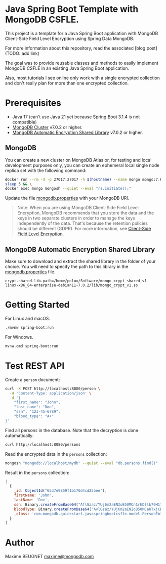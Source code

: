 # Java Spring Boot Template with MongoDB CSFLE.

This project is a template for a Java Spring Boot application with MongoDB Client-Side Field Level Encryption using
Spring Data MongoDB.

For more information about this repository, read the associated [blog post](TODO: add link)

The goal was to provide reusable classes and methods to easily implement MongoDB CSFLE in an existing Java Spring Boot
application.

Also, most tutorials I see online only work with a single encrypted collection and don't really plan for more than one
encrypted collection.

# Prerequisites

- Java 17 (can't use Java 21 yet because Spring Boot 3.1.4 is not compatible)
- [MongoDB Cluster](https://www.mongodb.com/atlas/database) v7.0.2 or higher.
- [MongoDB Automatic Encryption Shared Library](https://www.mongodb.com/docs/manual/core/queryable-encryption/reference/shared-library/#download-the-automatic-encryption-shared-library)
  v7.0.2 or higher.

## MongoDB

You can create a new cluster on MongoDB Atlas or, for testing and local development purposes only, you can create an
ephemeral local single node replica set with the following command:

```bash
docker run --rm -d -p 27017:27017 -h $(hostname) --name mongo mongo:7.0.2 --replSet=RS && \
sleep 5 && \
docker exec mongo mongosh --quiet --eval "rs.initiate();"
```

Update the file [mongodb.properties](src%2Fmain%2Fresources%2Fmongodb.properties) with your MongoDB URI.

> Note: When you are using MongoDB Client-Side Field Level Encryption, MongoDB recommends that you store the data and
> the keys in two separate clusters in order to manage the keys independently of the data. That's because the retention
> policies should be different (GDPR). For more information,
> see [Client-Side Field Level Encryption](https://docs.mongodb.com/manual/core/security-client-side-encryption/).

## MongoDB Automatic Encryption Shared Library

Make sure to download and extract the shared library in the folder of your choice.
You will need to specify the path to this library in
the [mongodb.properties](src%2Fmain%2Fresources%2Fmongodb.properties) file.

```properties
crypt.shared.lib.path=/home/polux/Software/mongo_crypt_shared_v1-linux-x86_64-enterprise-debian11-7.0.2/lib/mongo_crypt_v1.so
```

# Getting Started

For Linux and macOS.
```bash
./mvnw spring-boot:run
```

For Windows.
```bash
mvnw.cmd spring-boot:run
```

# Test REST API

Create a `person` document:

```bash
curl -X POST http://localhost:8080/person \
  -H 'Content-Type: application/json' \
  -d '{
    "first_name": "John",
    "last_name": "Doe",
    "ssn": "123-45-6789",
    "blood_type": "A+"
}'
```

Find all persons in the database. Note that the decryption is done automatically:

```bash
curl http://localhost:8080/persons
```

Read the encrypted data in the `persons` collection:

```bash
mongosh "mongodb://localhost/mydb" --quiet --eval "db.persons.find()"
```

Result in the `persons` collection:

```javascript
[
  {
    _id: ObjectId("6537e9859f1b170d4cd25bee"),
    firstName: 'John',
    lastName: 'Doe',
    ssn: Binary.createFromBase64("AflGzaz/YUj6m2aENIoB50MCn1rhDllb79H17xjkUMK2obL7i038eANieCC/nO7AcaPBtpOdtqqPEvNdd9VgnC6l9QaLEIC/5w+CYPujkNxFIA37PrsqMlDeL3AsMuAgTZg=", 6),
    bloodType: Binary.createFromBase64("AvlGzaz/YUj6m2aENIoB50MCaHTxjCBlPZIck2gstfXB6yFfJ0KISjJJE24k3LXDoTv09GH+cwq+u6ApBuDU5OBkRe/6U8nPRKKcc5nirBLIzg==", 6),
    _class: 'com.mongodb.quickstart.javaspringbootcsfle.model.PersonEntity'
  }
]
```

# Author

Maxime BEUGNET <maxime@mongodb.com>
